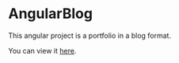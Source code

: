 # AngularBlog

This angular project is a portfolio in a blog format.

You can view it [here](https://emessonsilva.github.io/Angular-Blog/).
